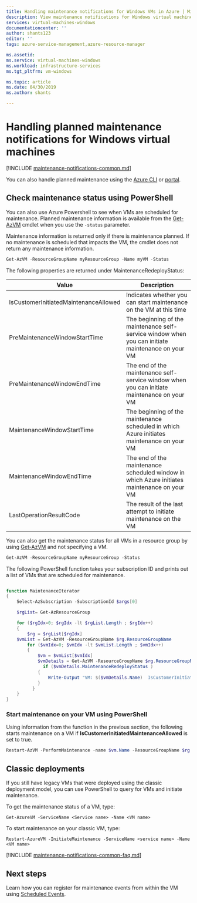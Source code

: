 ```yaml
---
title: Handling maintenance notifications for Windows VMs in Azure | Microsoft Docs
description: View maintenance notifications for Windows virtual machines running in Azure and start self-service maintenance.
services: virtual-machines-windows
documentationcenter: ''
author: shants123
editor: ''
tags: azure-service-management,azure-resource-manager

ms.assetid: 
ms.service: virtual-machines-windows
ms.workload: infrastructure-services
ms.tgt_pltfrm: vm-windows

ms.topic: article
ms.date: 04/30/2019
ms.author: shants

---
```



# Handling planned maintenance notifications for Windows virtual machines

[!INCLUDE [maintenance-notifications-common.md](maintenance-notifications-common.md)]

You can also handle planned maintenance using the [Azure CLI](maintenance-notifications-cli.md) or [portal](maintenance-notifications-portal.md).

## Check maintenance status using PowerShell

You can also use Azure Powershell to see when VMs are scheduled for maintenance. Planned maintenance information is available from the [Get-AzVM](https://docs.microsoft.com/powershell/module/az.compute/get-azvm) cmdlet when you use the `-status` parameter.
 
Maintenance information is returned only if there is maintenance planned. If no maintenance is scheduled that impacts the VM, the cmdlet does not return any maintenance information. 


```powershell
Get-AzVM -ResourceGroupName myResourceGroup -Name myVM -Status
```

The following properties are returned under MaintenanceRedeployStatus: 

| Value	| Description	|
|-------|---------------|
| IsCustomerInitiatedMaintenanceAllowed | Indicates whether you can start maintenance on the VM at this time |
| PreMaintenanceWindowStartTime         | The beginning of the maintenance self-service window when you can initiate maintenance on your VM |
| PreMaintenanceWindowEndTime           | The end of the maintenance self-service window when you can initiate maintenance on your VM |
| MaintenanceWindowStartTime            | The beginning of the maintenance scheduled in which Azure initiates maintenance on your VM |
| MaintenanceWindowEndTime              | The end of the maintenance scheduled window in which Azure initiates maintenance on your VM |
| LastOperationResultCode               | The result of the last attempt to initiate maintenance on the VM |



You can also get the maintenance status for all VMs in a resource group by using [Get-AzVM](https://docs.microsoft.com/powershell/module/az.compute/get-azvm) and not specifying a VM.
 
```powershell
Get-AzVM -ResourceGroupName myResourceGroup -Status
```

The following PowerShell function takes your subscription ID and prints out a list of VMs that are scheduled for maintenance.

```powershell

function MaintenanceIterator
{
    Select-AzSubscription -SubscriptionId $args[0]

    $rgList= Get-AzResourceGroup 

    for ($rgIdx=0; $rgIdx -lt $rgList.Length ; $rgIdx++)
    {
        $rg = $rgList[$rgIdx]        
	$vmList = Get-AzVM -ResourceGroupName $rg.ResourceGroupName 
        for ($vmIdx=0; $vmIdx -lt $vmList.Length ; $vmIdx++)
        {
            $vm = $vmList[$vmIdx]
            $vmDetails = Get-AzVM -ResourceGroupName $rg.ResourceGroupName -Name $vm.Name -Status
              if ($vmDetails.MaintenanceRedeployStatus )
            {
                Write-Output "VM: $($vmDetails.Name)  IsCustomerInitiatedMaintenanceAllowed: $($vmDetails.MaintenanceRedeployStatus.IsCustomerInitiatedMaintenanceAllowed) $($vmDetails.MaintenanceRedeployStatus.LastOperationMessage)"               
            }
          }
    }
}

```

### Start maintenance on your VM using PowerShell

Using information from the function in the previous section, the following starts maintenance on a VM if **IsCustomerInitiatedMaintenanceAllowed** is set to true.

```powershell
Restart-AzVM -PerformMaintenance -name $vm.Name -ResourceGroupName $rg.ResourceGroupName 
```

## Classic deployments

If you still have legacy VMs that were deployed using the classic deployment model, you can use PowerShell to query for VMs and initiate maintenance.

To get the maintenance status of a VM, type:

```
Get-AzureVM -ServiceName <Service name> -Name <VM name>
```

To start maintenance on your classic VM, type:

```
Restart-AzureVM -InitiateMaintenance -ServiceName <service name> -Name <VM name>
```


[!INCLUDE [maintenance-notifications-common-faq.md](maintenance-notifications-common-faq.md)]



## Next steps

Learn how you can register for maintenance events from within the VM using [Scheduled Events](scheduled-events.md).
